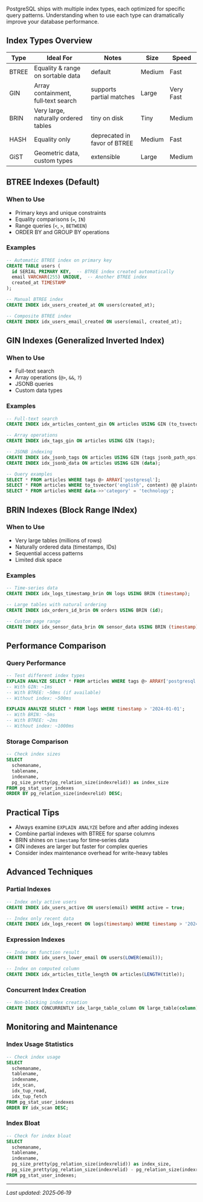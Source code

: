 PostgreSQL ships with multiple index types, each optimized for specific query patterns. Understanding when to use each type can dramatically improve your database performance.

## Index Types Overview

| Type  | Ideal For | Notes | Size | Speed |
|-------|-----------|-------|------|-------|
| BTREE | Equality & range on sortable data | default | Medium | Fast |
| GIN   | Array containment, full‑text search | supports partial matches | Large | Very Fast |
| BRIN  | Very large, naturally ordered tables | tiny on disk | Tiny | Medium |
| HASH  | Equality only | deprecated in favor of BTREE | Medium | Fast |
| GiST  | Geometric data, custom types | extensible | Large | Medium |

## BTREE Indexes (Default)

### When to Use
- Primary keys and unique constraints
- Equality comparisons (`=`, `IN`)
- Range queries (`<`, `>`, `BETWEEN`)
- ORDER BY and GROUP BY operations

### Examples
```sql
-- Automatic BTREE index on primary key
CREATE TABLE users (
  id SERIAL PRIMARY KEY,  -- BTREE index created automatically
  email VARCHAR(255) UNIQUE,  -- Another BTREE index
  created_at TIMESTAMP
);

-- Manual BTREE index
CREATE INDEX idx_users_created_at ON users(created_at);

-- Composite BTREE index
CREATE INDEX idx_users_email_created ON users(email, created_at);
```

## GIN Indexes (Generalized Inverted Index)

### When to Use
- Full-text search
- Array operations (`@>`, `&&`, `?`)
- JSONB queries
- Custom data types

### Examples
```sql
-- Full-text search
CREATE INDEX idx_articles_content_gin ON articles USING GIN (to_tsvector('english', content));

-- Array operations
CREATE INDEX idx_tags_gin ON articles USING GIN (tags);

-- JSONB indexing
CREATE INDEX idx_jsonb_tags ON articles USING GIN (tags jsonb_path_ops);
CREATE INDEX idx_jsonb_data ON articles USING GIN (data);

-- Query examples
SELECT * FROM articles WHERE tags @> ARRAY['postgresql'];
SELECT * FROM articles WHERE to_tsvector('english', content) @@ plainto_tsquery('postgresql');
SELECT * FROM articles WHERE data->>'category' = 'technology';
```

## BRIN Indexes (Block Range INdex)

### When to Use
- Very large tables (millions of rows)
- Naturally ordered data (timestamps, IDs)
- Sequential access patterns
- Limited disk space

### Examples
```sql
-- Time-series data
CREATE INDEX idx_logs_timestamp_brin ON logs USING BRIN (timestamp);

-- Large tables with natural ordering
CREATE INDEX idx_orders_id_brin ON orders USING BRIN (id);

-- Custom page range
CREATE INDEX idx_sensor_data_brin ON sensor_data USING BRIN (timestamp) WITH (pages_per_range = 128);
```

## Performance Comparison

### Query Performance
```sql
-- Test different index types
EXPLAIN ANALYZE SELECT * FROM articles WHERE tags @> ARRAY['postgresql'];
-- With GIN: ~1ms
-- With BTREE: ~50ms (if available)
-- Without index: ~500ms

EXPLAIN ANALYZE SELECT * FROM logs WHERE timestamp > '2024-01-01';
-- With BRIN: ~5ms
-- With BTREE: ~2ms
-- Without index: ~1000ms
```

### Storage Comparison
```sql
-- Check index sizes
SELECT
  schemaname,
  tablename,
  indexname,
  pg_size_pretty(pg_relation_size(indexrelid)) as index_size
FROM pg_stat_user_indexes
ORDER BY pg_relation_size(indexrelid) DESC;
```

## Practical Tips

- Always examine `EXPLAIN ANALYZE` before and after adding indexes
- Combine partial indexes with BTREE for sparse columns
- BRIN shines on `timestamp` for time‑series data
- GIN indexes are larger but faster for complex queries
- Consider index maintenance overhead for write-heavy tables

## Advanced Techniques

### Partial Indexes
```sql
-- Index only active users
CREATE INDEX idx_users_active ON users(email) WHERE active = true;

-- Index only recent data
CREATE INDEX idx_logs_recent ON logs(timestamp) WHERE timestamp > '2024-01-01';
```

### Expression Indexes
```sql
-- Index on function result
CREATE INDEX idx_users_lower_email ON users(LOWER(email));

-- Index on computed column
CREATE INDEX idx_articles_title_length ON articles(LENGTH(title));
```

### Concurrent Index Creation
```sql
-- Non-blocking index creation
CREATE INDEX CONCURRENTLY idx_large_table_column ON large_table(column);
```

## Monitoring and Maintenance

### Index Usage Statistics
```sql
-- Check index usage
SELECT
  schemaname,
  tablename,
  indexname,
  idx_scan,
  idx_tup_read,
  idx_tup_fetch
FROM pg_stat_user_indexes
ORDER BY idx_scan DESC;
```

### Index Bloat
```sql
-- Check for index bloat
SELECT
  schemaname,
  tablename,
  indexname,
  pg_size_pretty(pg_relation_size(indexrelid)) as index_size,
  pg_size_pretty(pg_relation_size(indexrelid) - pg_relation_size(indexrelid)) as bloat_size
FROM pg_stat_user_indexes;
```

---

_Last updated: 2025‑06‑19_
